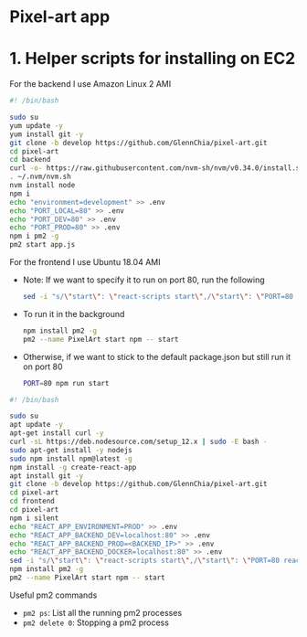 # Pixel-art app

# 1. Helper scripts for installing on EC2

For the backend I use Amazon Linux 2 AMI

```bash
#! /bin/bash

sudo su
yum update -y
yum install git -y
git clone -b develop https://github.com/GlennChia/pixel-art.git
cd pixel-art
cd backend
curl -o- https://raw.githubusercontent.com/nvm-sh/nvm/v0.34.0/install.sh | bash
. ~/.nvm/nvm.sh
nvm install node
npm i
echo "environment=development" >> .env
echo "PORT_LOCAL=80" >> .env
echo "PORT_DEV=80" >> .env
echo "PORT_PROD=80" >> .env
npm i pm2 -g
pm2 start app.js
```

For the frontend I use Ubuntu 18.04 AMI

- Note: If we want to specify it to run on port 80, run the following

  ```bash
  sed -i "s/\"start\": \"react-scripts start\",/\"start\": \"PORT=80 react-scripts start\",/" package.json
  ```

- To run it in the background

  ```bash
  npm install pm2 -g
  pm2 --name PixelArt start npm -- start
  ```

- Otherwise, if we want to stick to the default package.json but still run it on port 80

  ```bash
  PORT=80 npm run start
  ```

  

```bash
#! /bin/bash

sudo su
apt update -y
apt-get install curl -y
curl -sL https://deb.nodesource.com/setup_12.x | sudo -E bash -
sudo apt-get install -y nodejs
sudo npm install npm@latest -g
npm install -g create-react-app
apt install git -y
git clone -b develop https://github.com/GlennChia/pixel-art.git
cd pixel-art
cd frontend
cd pixel-art
npm i silent
echo "REACT_APP_ENVIRONMENT=PROD" >> .env
echo "REACT_APP_BACKEND_DEV=localhost:80" >> .env
echo "REACT_APP_BACKEND_PROD=<BACKEND_IP>" >> .env
echo "REACT_APP_BACKEND_DOCKER=localhost:80" >> .env
sed -i "s/\"start\": \"react-scripts start\",/\"start\": \"PORT=80 react-scripts start\",/" package.json
npm install pm2 -g
pm2 --name PixelArt start npm -- start
```

Useful pm2 commands

- `pm2 ps`: List all the running pm2 processes
- `pm2 delete 0`: Stopping a pm2 process